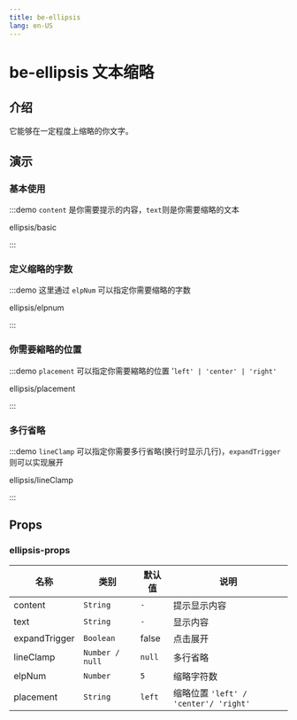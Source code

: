 ```yaml
---
title: be-ellipsis
lang: en-US
---
```


# be-ellipsis 文本缩略

## 介绍

它能够在一定程度上缩略的你文字。


## 演示

### 基本使用

:::demo `content` 是你需要提示的内容，`text`则是你需要缩略的文本

ellipsis/basic

:::

### 定义缩略的字数

:::demo 这里通过 `elpNum` 可以指定你需要缩略的字数

ellipsis/elpnum

:::

### 你需要縮略的位置

:::demo `placement` 可以指定你需要縮略的位置 '`left' | 'center' | 'right'`

ellipsis/placement

:::

### 多行省略

:::demo `lineClamp` 可以指定你需要多行省略(换行时显示几行)，`expandTrigger` 则可以实现展开

ellipsis/lineClamp

:::

## Props

### ellipsis-props

| 名称            | 类别              | 默认值    | 说明                           |
|---------------|-----------------|--------|-----------------------------------|
| content       | `String`        | `-`    | 提示显示内容                        |
| text          | `String`        | `-`    | 显示内容                              |
| expandTrigger | `Boolean`       | false  | 点击展开                    |
| lineClamp     | `Number / null` | `null` | 多行省略                         |
| elpNum        | `Number`        | `5`    | 缩略字符数                             |
| placement     | `String`        | `left` | 缩略位置 `'left' / 'center'/ 'right'` |



